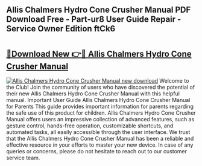 ## Allis Chalmers Hydro Cone Crusher Manual PDF Download Free - Part-ur8 User Guide Repair - Service Owner Edition ftCk6

# <h2><a href="http://bc91945.oget.top/?id=Allis+Chalmers+Hydro+Cone+Crusher+Manual">🔗Download New 👉🔴 Allis Chalmers Hydro Cone Crusher Manual</a></h2>

[![Allis Chalmers Hydro Cone Crusher Manual new download](https://i.imgur.com/5g1atiW.png)](http://bc91945.oget.top/?id=Allis+Chalmers+Hydro+Cone+Crusher+Manual)
Welcome to the Club! Join the community of users who have discovered the potential of their new Allis Chalmers Hydro Cone Crusher Manual with this helpful manual. Important User Guide Allis Chalmers Hydro Cone Crusher Manual for Parents This guide provides important information for parents regarding the safe use of this product for children. Allis Chalmers Hydro Cone Crusher Manual offers users an impressive collection of advanced features, such as gesture control, hands-free operation, customizable shortcuts, and automated tasks, all easily accessible through the user interface. We trust that the Allis Chalmers Hydro Cone Crusher Manual has been a reliable and effective resource in your efforts to master your new device. In case of any queries or concerns, please do not hesitate to reach out to our customer service team.
